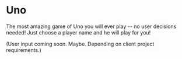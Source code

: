 # Uno
The most amazing game of Uno you will ever play -- no user decisions needed! Just choose a player name and he will play for you!

(User input coming soon. Maybe. Depending on client project requirements.)